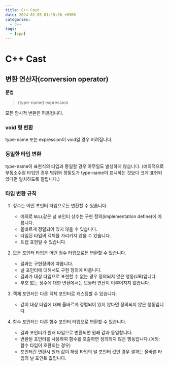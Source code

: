 ```yaml
--- 
title: C++ Cast
date: 2024-02-05 01:19:16 +0900 
categories: 
  - C++
tags:
  - [cpp]
--- 
```


# C++ Cast

## 변환 연산자(conversion operator)

**문법**
> (type-name) expression

모든 암시적 변환은 허용됩니다.

### void 형 변환

type-name 또는 expression이 void일 경우 버려집니다.

### 동일한 타입 변환

type-name이 표현식의 타입과 동일할 경우 아무일도 발생하지 않습니다. (예외적으로 부동소수점 타입인 경우 범위와 정밀도가 type-name이 표시하는 것보다 크게 표현되었다면 일치하도록 잘립니다.)

### 타입 변환 규칙

1. 정수는 어떤 포인터 타입으로든 변환할 수 있습니다. 
    - 예외로 `NULL`같은 널 포인터 상수는 구현 정의(implementation define)에 따릅니다.
    - 올바르게 정렬되어 있지 않을 수 있습니다.
    - 타입된 타입의 객체를 가리키지 않을 수 있습니다.
    - 트랩 표현일 수 있습니다.

2. 모든 포인터 타입은 어떤 정수 타입으로든 변환할 수 있습니다.
    -  결과는 구현정의에 따릅니다.
    - 널 포인터에 대해서도 구현 정의에 따릅니다.
    - 결과가 대상 타입으로 표현할 수 없는 경우 정의되지 않은 행동(UB)입니다.
    - 부호 없는 정수에 대한 변환에서는 모듈러 연산이 이루어지지 않습니다.

3. 객체 포인터는 다른 객체 포인터로 캐스팅할 수 있습니다.
    - 값이 대상 타입에 대해 올바르게 정렬되어 있지 않다면 정의되지 않은 행동입니다.

4. 함수 포인터는 다른 함수 포인터 타입으로 변환할 수 있습니다.
    - 결과 포인터가 원래 타입으로 변환되면 원래 값과 동일합니다.
    - 변환된 포인터를 사용하여 함수를 호출하면 정의되지 않은 행동입니다.(예외: 함수 타입이 호환되는 경우)
    - 포인터간 변환시 원래 값이 해당 타입의 널 포인터 값인 경우 결과는 올바른 타입의 널 포인트 값입니다.
